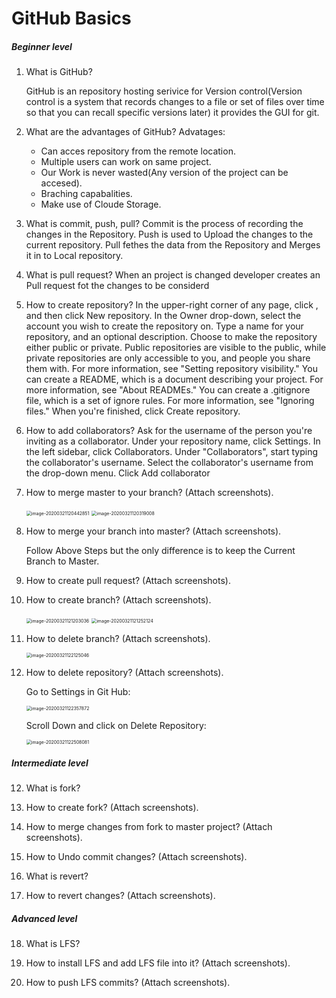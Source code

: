 # GitHub Basics

##### Beginner level

1. What is GitHub?

   GitHub is an repository hosting serivice for Version control(Version control is a system that records changes to a file or set of files over time so that you can recall specific versions later)
   it provides the GUI for git.

2. What are the advantages of GitHub?
Advatages:
	-	Can acces repository from the remote location.
	-	Multiple users can work on same project.
	-	Our Work is never wasted(Any version of the project can be accesed).
	-	Braching capabalities.
	-	Make use of Cloude Storage.	
   
3. What is commit, push, pull?
	Commit is the process of recording the changes in the Repository.
	Push is used to Upload the changes to the current repository.
	Pull fethes the data from the Repository and Merges it in to Local repository.


4. What is pull request?
	When an project is changed developer creates an Pull request fot the changes to be considerd


5. How to create repository?
	In the upper-right corner of any page, click , and then click New repository.
	In the Owner drop-down, select the account you wish to create the repository on.
	Type a name for your repository, and an optional description.
	Choose to make the repository either public or private. Public repositories are visible to the public, while private repositories are only accessible to you, and people you share them with. For more information, see "Setting repository visibility."
	You can create a README, which is a document describing your project. For more information, see "About READMEs."
	You can create a .gitignore file, which is a set of ignore rules. For more information, see "Ignoring files."
	When you're finished, click Create repository.


6. How to add collaborators?
	Ask for the username of the person you're inviting as a collaborator.
	Under your repository name, click Settings.
	In the left sidebar, click Collaborators.
	Under "Collaborators", start typing the collaborator's username.
	Select the collaborator's username from the drop-down menu.
	Click Add collaborator


7. How to merge master to your branch? (Attach screenshots).
	
	<img src="C:\Users\vinay\AppData\Roaming\Typora\typora-user-images\image-20200321120442851.png" alt="image-20200321120442851" style="zoom:50%;" />
	
	<img src="C:\Users\vinay\AppData\Roaming\Typora\typora-user-images\image-20200321120319008.png" alt="image-20200321120319008" style="zoom:50%;" />
	
	


8. How to merge your branch into master? (Attach screenshots).

   Follow Above Steps but the only difference is to keep the Current Branch to Master.



9. How to create pull request?  (Attach screenshots).



10. How to create branch?  (Attach screenshots).

    <img src="C:\Users\vinay\AppData\Roaming\Typora\typora-user-images\image-20200321121203036.png" alt="image-20200321121203036" style="zoom:50%;" />

    <img src="C:\Users\vinay\AppData\Roaming\Typora\typora-user-images\image-20200321121252124.png" alt="image-20200321121252124" style="zoom:50%;" />



11. How to delete branch? (Attach screenshots).

    <img src="C:\Users\vinay\AppData\Roaming\Typora\typora-user-images\image-20200321122125046.png" alt="image-20200321122125046" style="zoom:50%;" />



12. How to delete repository? (Attach screenshots).

    Go to Settings in Git Hub:

    <img src="C:\Users\vinay\AppData\Roaming\Typora\typora-user-images\image-20200321122357872.png" alt="image-20200321122357872" style="zoom:50%;" />

    Scroll Down and click on Delete Repository:

    <img src="C:\Users\vinay\AppData\Roaming\Typora\typora-user-images\image-20200321122508081.png" alt="image-20200321122508081" style="zoom:50%;" />



##### Intermediate level

12. What is fork?

    

13. How to create fork?  (Attach screenshots).

    

14. How to merge changes from fork to master project?  (Attach screenshots).



15. How to Undo commit changes?  (Attach screenshots).

    

16. What is revert?

    

17. How to revert changes?  (Attach screenshots).



##### Advanced level

18. What is LFS? 



19. How to install LFS and add LFS file into it?  (Attach screenshots).



20. How to push LFS commits?  (Attach screenshots).





